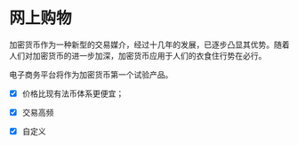 # 网上购物

加密货币作为一种新型的交易媒介，经过十几年的发展，已逐步凸显其优势。随着人们对加密货币的进一步加深，加密货币应用于人们的衣食住行势在必行。

电子商务平台将作为加密货币第一个试验产品。

* [x] 价格比现有法币体系更便宜；
* [x] 交易高频
* [x] 自定义

